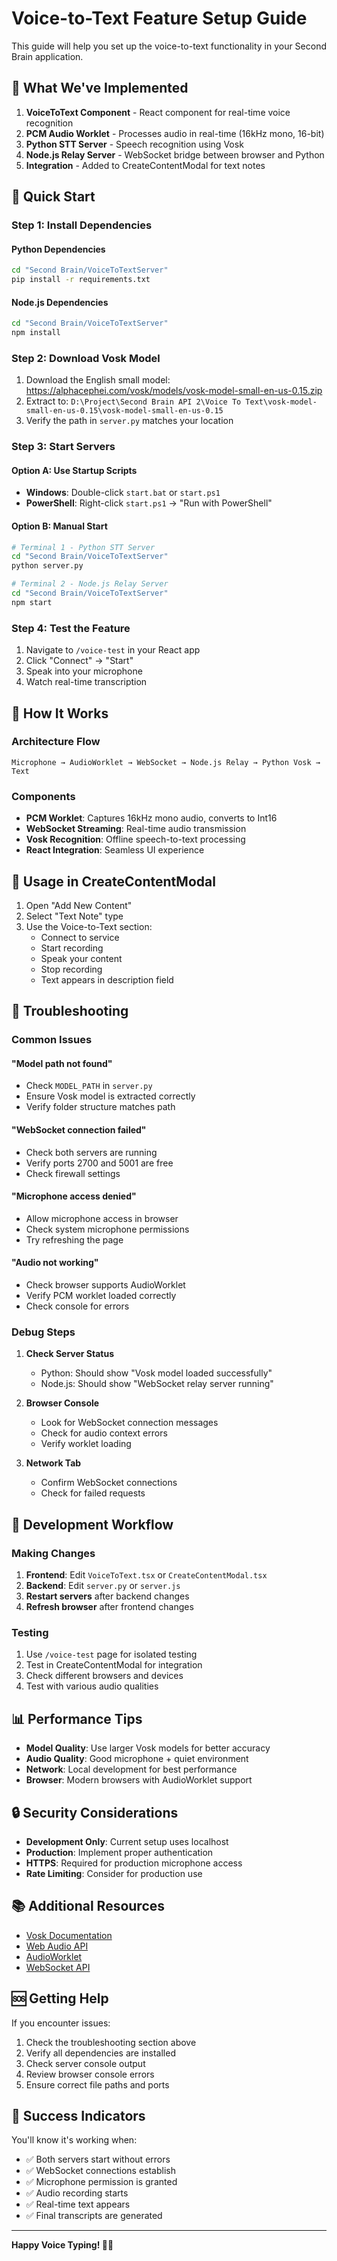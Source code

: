 # Voice-to-Text Feature Setup Guide

This guide will help you set up the voice-to-text functionality in your Second Brain application.

## 🎯 What We've Implemented

1. **VoiceToText Component** - React component for real-time voice recognition
2. **PCM Audio Worklet** - Processes audio in real-time (16kHz mono, 16-bit)
3. **Python STT Server** - Speech recognition using Vosk
4. **Node.js Relay Server** - WebSocket bridge between browser and Python
5. **Integration** - Added to CreateContentModal for text notes

## 🚀 Quick Start

### Step 1: Install Dependencies

#### Python Dependencies
```bash
cd "Second Brain/VoiceToTextServer"
pip install -r requirements.txt
```

#### Node.js Dependencies
```bash
cd "Second Brain/VoiceToTextServer"
npm install
```

### Step 2: Download Vosk Model

1. Download the English small model: https://alphacephei.com/vosk/models/vosk-model-small-en-us-0.15.zip
2. Extract to: `D:\Project\Second Brain API 2\Voice To Text\vosk-model-small-en-us-0.15\vosk-model-small-en-us-0.15`
3. Verify the path in `server.py` matches your location

### Step 3: Start Servers

#### Option A: Use Startup Scripts
- **Windows**: Double-click `start.bat` or `start.ps1`
- **PowerShell**: Right-click `start.ps1` → "Run with PowerShell"

#### Option B: Manual Start
```bash
# Terminal 1 - Python STT Server
cd "Second Brain/VoiceToTextServer"
python server.py

# Terminal 2 - Node.js Relay Server
cd "Second Brain/VoiceToTextServer"
npm start
```

### Step 4: Test the Feature

1. Navigate to `/voice-test` in your React app
2. Click "Connect" → "Start"
3. Speak into your microphone
4. Watch real-time transcription

## 🔧 How It Works

### Architecture Flow
```
Microphone → AudioWorklet → WebSocket → Node.js Relay → Python Vosk → Text
```

### Components
- **PCM Worklet**: Captures 16kHz mono audio, converts to Int16
- **WebSocket Streaming**: Real-time audio transmission
- **Vosk Recognition**: Offline speech-to-text processing
- **React Integration**: Seamless UI experience

## 📱 Usage in CreateContentModal

1. Open "Add New Content"
2. Select "Text Note" type
3. Use the Voice-to-Text section:
   - Connect to service
   - Start recording
   - Speak your content
   - Stop recording
   - Text appears in description field

## 🐛 Troubleshooting

### Common Issues

#### "Model path not found"
- Check `MODEL_PATH` in `server.py`
- Ensure Vosk model is extracted correctly
- Verify folder structure matches path

#### "WebSocket connection failed"
- Check both servers are running
- Verify ports 2700 and 5001 are free
- Check firewall settings

#### "Microphone access denied"
- Allow microphone access in browser
- Check system microphone permissions
- Try refreshing the page

#### "Audio not working"
- Check browser supports AudioWorklet
- Verify PCM worklet loaded correctly
- Check console for errors

### Debug Steps

1. **Check Server Status**
   - Python: Should show "Vosk model loaded successfully"
   - Node.js: Should show "WebSocket relay server running"

2. **Browser Console**
   - Look for WebSocket connection messages
   - Check for audio context errors
   - Verify worklet loading

3. **Network Tab**
   - Confirm WebSocket connections
   - Check for failed requests

## 🔄 Development Workflow

### Making Changes

1. **Frontend**: Edit `VoiceToText.tsx` or `CreateContentModal.tsx`
2. **Backend**: Edit `server.py` or `server.js`
3. **Restart servers** after backend changes
4. **Refresh browser** after frontend changes

### Testing

1. Use `/voice-test` page for isolated testing
2. Test in CreateContentModal for integration
3. Check different browsers and devices
4. Test with various audio qualities

## 📊 Performance Tips

- **Model Quality**: Use larger Vosk models for better accuracy
- **Audio Quality**: Good microphone + quiet environment
- **Network**: Local development for best performance
- **Browser**: Modern browsers with AudioWorklet support

## 🔒 Security Considerations

- **Development Only**: Current setup uses localhost
- **Production**: Implement proper authentication
- **HTTPS**: Required for production microphone access
- **Rate Limiting**: Consider for production use

## 📚 Additional Resources

- [Vosk Documentation](https://alphacephei.com/vosk/)
- [Web Audio API](https://developer.mozilla.org/en-US/docs/Web/API/Web_Audio_API)
- [AudioWorklet](https://developer.mozilla.org/en-US/docs/Web/API/AudioWorklet)
- [WebSocket API](https://developer.mozilla.org/en-US/docs/Web/API/WebSocket)

## 🆘 Getting Help

If you encounter issues:

1. Check the troubleshooting section above
2. Verify all dependencies are installed
3. Check server console output
4. Review browser console errors
5. Ensure correct file paths and ports

## 🎉 Success Indicators

You'll know it's working when:
- ✅ Both servers start without errors
- ✅ WebSocket connections establish
- ✅ Microphone permission is granted
- ✅ Audio recording starts
- ✅ Real-time text appears
- ✅ Final transcripts are generated

---

**Happy Voice Typing! 🎤✨**
